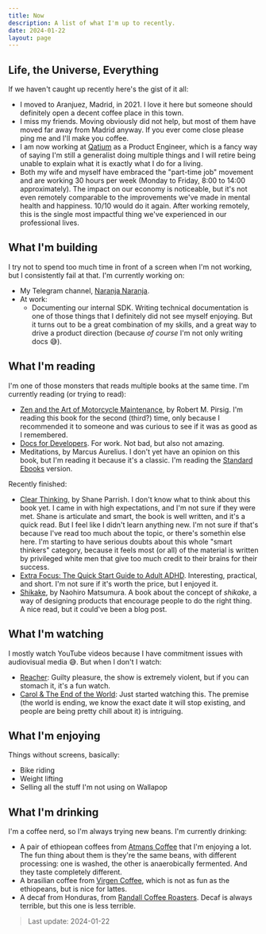 ```yaml
---
title: Now
description: A list of what I'm up to recently.
date: 2024-01-22
layout: page
---
```


## Life, the Universe, Everything

If we haven't caught up recently here's the gist of it all:

- I moved to Aranjuez, Madrid, in 2021. I love it here but someone should definitely open a decent coffee place in this town.
- I miss my friends. Moving obviously did not help, but most of them have moved far away from Madrid anyway. If you ever come close please ping me and I'll make you coffee.
- I am now working at [Qatium](https://qatium.com) as a Product Engineer, which is a fancy way of saying I'm still a generalist doing multiple things and I will retire being unable to explain what it is exactly what I do for a living.
- Both my wife and myself have embraced the "part-time job" movement and are working 30 hours per week (Monday to Friday, 8:00 to 14:00 approximately). The impact on our economy is noticeable, but it's not even remotely comparable to the improvements we've made in mental health and happiness. 10/10 would do it again. After working remotely, this is the single most impactful thing we've experienced in our professional lives.

## What I'm building

I try not to spend too much time in front of a screen when I'm not working, but I consistently fail at that. I'm currently working on:

- My Telegram channel, [Naranja Naranja](https://t.me/naranjanaranja).
- At work:
    - Documenting our internal SDK. Writing technical documentation is one of those things that I definitely did not see myself enjoying. But it turns out to be a great combination of my skills, and a great way to drive a product direction (because *of course* I'm not only writing docs 😅).

## What I'm reading

I'm one of those monsters that reads multiple books at the same time. I'm currently reading (or trying to read):

- [Zen and the Art of Motorcycle Maintenance](https://en.wikipedia.org/wiki/Zen_and_the_Art_of_Motorcycle_Maintenance), by Robert M. Pirsig. I'm reading this book for the second (third?) time, only because I recommended it to someone and was curious to see if it was as good as I remembered.
- [Docs for Developers](https://docsfordevelopers.com). For work. Not bad, but also not amazing.
- Meditations, by Marcus Aurelius. I don't yet have an opinion on this book, but I'm reading it because it's a classic. I'm reading the [Standard Ebooks](https://standardebooks.org/) version.

Recently finished:

- [Clear Thinking](https://fs.blog/clear/), by Shane Parrish. I don't know what to think about this book yet. I came in with high expectations, and I'm not sure if they were met. Shane is articulate and smart, the book is well written, and it's a quick read. But I feel like I didn't learn anything new. I'm not sure if that's because I've read too much about the topic, or there's somethin else here. I'm starting to have serious doubts about this whole "smart thinkers" category, because it feels most (or all) of the material is written by privileged white men that give too much credit to their brains for their success.
- [Extra Focus: The Quick Start Guide to Adult ADHD](https://www.extrafocusbook.com). Interesting, practical, and short. I'm not sure if it's worth the price, but I enjoyed it.
- [Shikake](https://mitpressbookstore.mit.edu/book/9781631497810), by Naohiro Matsumura. A book about the concept of _shikake_, a way of designing products that encourage people to do the right thing. A nice read, but it could've been a blog post.

## What I'm watching

I mostly watch YouTube videos because I have commitment issues with audiovisual media 😅. But when I don't I watch:

- [Reacher](https://www.imdb.com/title/tt9288030/): Guilty pleasure, the show is extremely violent, but if you can stomach it, it's a fun watch.
- [Carol & The End of the World](https://www.netflix.com/title/81044590): Just started watching this. The premise (the world is ending, we know the exact date it will stop existing, and people are being pretty chill about it) is intriguing.

## What I'm enjoying

Things without screens, basically:

- Bike riding
- Weight lifting
- Selling all the stuff I'm not using on Wallapop

## What I'm drinking

I'm a coffee nerd, so I'm always trying new beans. I'm currently drinking:

- A pair of ethiopean coffees from [Atmans Coffee](https://www.atmanscoffee.com) that I'm enjoying a lot. The fun thing about them is they're the same beans, with different processing: one is washed, the other is anaerobically fermented. And they taste completely different.
- A brasilian coffee from [Virgen Coffee](https://virgen.coffee), which is not as fun as the ethiopeans, but is nice for lattes.
- A decaf from Honduras, from [Randall Coffee Roasters](https://randallcoffee.com). Decaf is always terrible, but this one is less terrible.

> Last update: 2024-01-22
